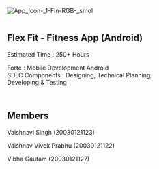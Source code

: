  ![App_Icon-_1-_Fin-RGB_-_smol](https://user-images.githubusercontent.com/67993582/149269229-0f10dba1-eb0b-4875-900d-aef2d71784a7.png) 
				<div id="2a9ec669-3456-4a59-8007-8026324615e3" style="width:75%" class="column">
					<h2 id="929eecc1-af7f-4737-88f9-1addde5786ad" class="">Flex Fit - Fitness App (Android)</h2>
					<p id="93ed1197-a051-4b76-b165-06a3959f90ff" class="">Estimated Time : 250+ Hours</p>
					<p id="55bfd51d-e761-4f2c-9ba8-429943c8607d" class="">Forte : Mobile Development Android<br>
						SDLC Components : Designing, Technical Planning, Developing &amp; Testing</p>
				</div>

<div id="3e1927f5-fb95-4783-aacd-02277abda632" style="width:75%" class="column">
					<h2 id="0151386d-1e1f-4f69-b2cd-0634a7e408ee" class="">Members</h2>
					<p id="0bf25d69-3340-478e-8532-cf5c4eeea47f" class="">Vaishnavi Singh (20030121123)</p>
					<p id="bac18cb5-5188-4109-9a41-3ab783b7ab95" class="">Vaishnav Vivek Prabhu (20030121122)</p>
					<p id="75dd5bf6-18c3-44a1-86cc-3bb614583549" class="">Vibha Gautam (20030121127)</p>
				</div>
